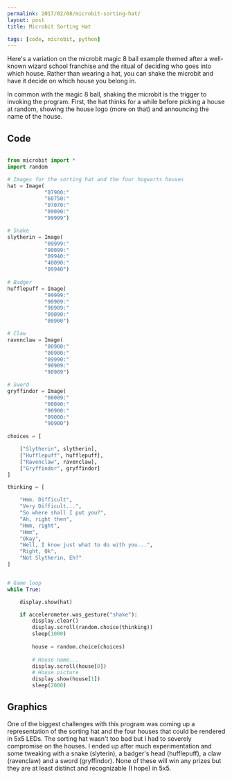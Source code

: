 ```yaml
---
permalink: 2017/02/08/microbit-sorting-hat/
layout: post
title: Microbit Sorting Hat

tags: [code, microbit, python]
---
```


Here's a variation on the microbit magic 8 ball example themed after a well-known wizard school franchise and the ritual of deciding who goes into which house. Rather 
than wearing a hat, you can shake the microbit and have it decide on which house you belong in. 

In common with the magic 8 ball, shaking the microbit is the trigger to invoking the program. First, the hat thinks for a while before picking a house at random, showing the 
house logo (more on that) and announcing the name of the house. 

## Code

```python

from microbit import *
import random

# Images for the sorting hat and the four hogwarts houses
hat = Image(
            "07900:"
            "60750:"
            "07070:"
            "09090:"
            "99999")

# Snake            
slytherin = Image(
            "09999:"
            "90099:"
            "09940:"
            "40090:"
            "09940")
 
# Badger 
hufflepuff = Image(
            "99999:"
            "90909:"
            "90909:"
            "09090:"
            "00900") 

# Claw
ravenclaw = Image(
            "00900:"
            "00900:"
            "09990:"
            "90909:"
            "90909")

# Sword
gryffindor = Image(
            "00009:"
            "00090:"
            "90900:"
            "09000:"
            "90900")
            
choices = [

    ["Slytherin", slytherin],
    ["Hufflepuff", hufflepuff],
    ["Ravenclaw", ravenclaw],
    ["Gryffindor", gryffindor]
]

thinking = [

    "Hmm. Difficult",
    "Very Difficult...",
    "So where shall I put you?",
    "Ah, right then",
    "Hmm, right",
    "Hmm",
    "Okay",
    "Well, I know just what to do with you...",
    "Right, Ok",
    "Not Slytherin, Eh?"
]


# Game loop
while True:

    display.show(hat)

    if accelerometer.was_gesture("shake"):
        display.clear()
        display.scroll(random.choice(thinking))
        sleep(1000)
        
        house = random.choice(choices)
        
        # House name...
        display.scroll(house[0])
        # House picture
        display.show(house[1])
        sleep(2000)

```

## Graphics

One of the biggest challenges with this program was coming up a representation of the sorting hat and the four houses that could be
rendered in 5x5 LEDs. The sorting hat wasn't too bad but I had to severely compromise on the houses. I ended up after much experimentation 
and some tweaking with a snake (slyterin), a badger's head (hufflepuff), a claw (ravenclaw) and a sword (gryffindor). None of these will 
win any prizes but they are at least distinct and recognizable (I hope) in 5x5.
